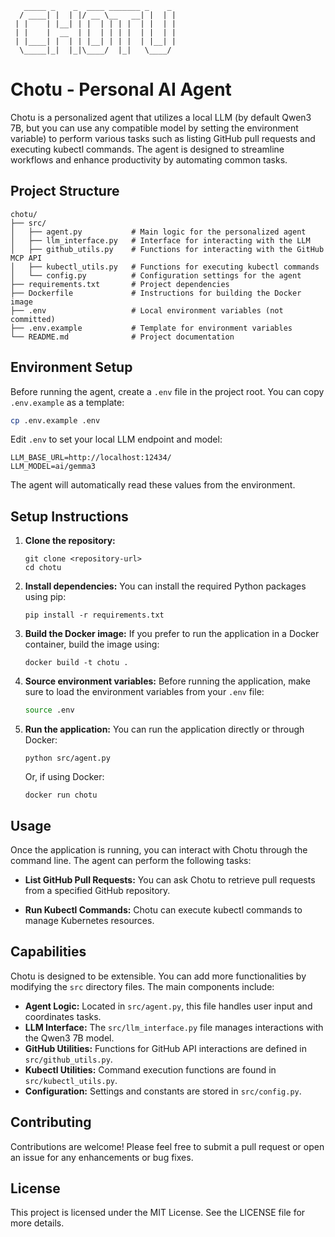 ```
   _____ _    _  ____ _______ _    _
  / ____| |  | |/ __ \__   __| |  | |
 | |    | |__| | |  | | | |  | |  | |
 | |    |  __  | |  | | | |  | |  | |
 | |____| |  | | |__| | | |  | |__| |
  \_____|_|  |_|\____/  |_|   \____/
```

# Chotu - Personal AI Agent

Chotu is a personalized agent that utilizes a local LLM (by default Qwen3 7B, but you can use any compatible model by setting the environment variable) to perform various tasks such as listing GitHub pull requests and executing kubectl commands. The agent is designed to streamline workflows and enhance productivity by automating common tasks.

## Project Structure

```
chotu/
├── src/
│   ├── agent.py           # Main logic for the personalized agent
│   ├── llm_interface.py   # Interface for interacting with the LLM
│   ├── github_utils.py    # Functions for interacting with the GitHub MCP API
│   ├── kubectl_utils.py   # Functions for executing kubectl commands
│   └── config.py          # Configuration settings for the agent
├── requirements.txt       # Project dependencies
├── Dockerfile             # Instructions for building the Docker image
├── .env                   # Local environment variables (not committed)
├── .env.example           # Template for environment variables
└── README.md              # Project documentation
```

## Environment Setup

Before running the agent, create a `.env` file in the project root. You can copy `.env.example` as a template:

```sh
cp .env.example .env
```

Edit `.env` to set your local LLM endpoint and model:

```
LLM_BASE_URL=http://localhost:12434/
LLM_MODEL=ai/gemma3
```

The agent will automatically read these values from the environment.

## Setup Instructions

1. **Clone the repository:**

   ```
   git clone <repository-url>
   cd chotu
   ```

2. **Install dependencies:**
   You can install the required Python packages using pip:

   ```
   pip install -r requirements.txt
   ```

3. **Build the Docker image:**
   If you prefer to run the application in a Docker container, build the image using:

   ```
   docker build -t chotu .
   ```

4. **Source environment variables:**
   Before running the application, make sure to load the environment variables from your `.env` file:

   ```sh
   source .env
   ```

5. **Run the application:**
   You can run the application directly or through Docker:
   ```
   python src/agent.py
   ```
   Or, if using Docker:
   ```
   docker run chotu
   ```

## Usage

Once the application is running, you can interact with Chotu through the command line. The agent can perform the following tasks:

- **List GitHub Pull Requests:**
  You can ask Chotu to retrieve pull requests from a specified GitHub repository.

- **Run Kubectl Commands:**
  Chotu can execute kubectl commands to manage Kubernetes resources.

## Capabilities

Chotu is designed to be extensible. You can add more functionalities by modifying the `src` directory files. The main components include:

- **Agent Logic:** Located in `src/agent.py`, this file handles user input and coordinates tasks.
- **LLM Interface:** The `src/llm_interface.py` file manages interactions with the Qwen3 7B model.
- **GitHub Utilities:** Functions for GitHub API interactions are defined in `src/github_utils.py`.
- **Kubectl Utilities:** Command execution functions are found in `src/kubectl_utils.py`.
- **Configuration:** Settings and constants are stored in `src/config.py`.

## Contributing

Contributions are welcome! Please feel free to submit a pull request or open an issue for any enhancements or bug fixes.

## License

This project is licensed under the MIT License. See the LICENSE file for more details.
